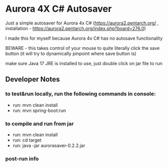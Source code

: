# Aurora 4X C# Autosaver
Just a simple autosaver for Aurora 4x C# (https://aurora2.pentarch.org/ , installation - https://aurora2.pentarch.org/index.php?board=276.0)

I made this for myself because Aurora 4x C# has no autosave functionality

BEWARE - this takes control of your mouse to quite literally click the save button (it will try to dynamically pinpoint where save button is)

make sure Java 17 JRE is installed to use, just double click on jar file to run


## Developer Notes

### to test&run locally, run the following commands in console:
- run: mvn clean install
- run: mvn spring-boot:run
### to compile and run from jar
- run: mvn clean install
- run: cd target
- run: java -jar aurorasaver-0.2.2.jar
### post-run info
